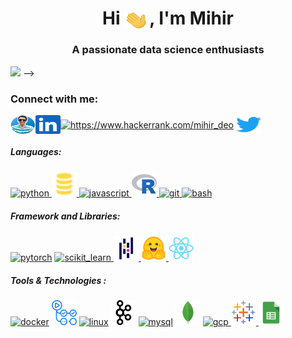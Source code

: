 <h1 align="center">Hi <img align="center" src="icons/greetings.gif" alt="👋" height="30" width="40" />, I'm Mihir</h1>
<h3 align="center">A passionate data science enthusiasts</h3>

<a href="https://www.github.com/mihirdeo16" target="_blank" rel="noreferrer"><img
src="https://img.shields.io/github/followers/mihirdeo16?logo=github&style=for-the-badge&color=0891b2&labelColor=1c1917" /></a> -->

<!-- <h4 align="center">To know about me more visit :point_right: <a href="https://mihirdeo16.github.io/portfolio/" target="blank">Profile/Portfolio</a> </h4> -->

<h3 align="left">Connect with me:</h3>
<p align="center">
<!-- <a href="https://kaggle.com/rihim421" target="blank"><img align="center" src="https://cdn.jsdelivr.net/npm/simple-icons@3.0.1/icons/kaggle.svg" alt="https://www.kaggle.com/rihim421" height="30" width="40" /></a> -->

<a href="https://mihirdeo16.com/#/" target="blank"><img align="center" src="https://github.com/mihirdeo16/mihirdeo16/blob/main/icons/profile.png" alt="https://mihirdeo16.com/" height="30" width="40" /></a><a href="https://linkedin.com/in/mihirdeo16/" target="blank"><img align="center" src="https://github.com/mihirdeo16/mihirdeo16/blob/main/icons/linkedin.svg" alt="https://www.linkedin.com/in/mihirdeo16/" height="30" width="40" /></a><a href="https://www.hackerrank.com/mihir_deo" target="blank"><img align="center" src="https://cdn.jsdelivr.net/npm/simple-icons@3.0.1/icons/hackerrank.svg" alt="https://www.hackerrank.com/mihir_deo" height="30" width="40"/></a> <a href="https://twitter.com/https://twitter.com/mihirdeo16" target="blank"><img align="center" src="https://github.com/mihirdeo16/mihirdeo16/blob/main/icons/twitter.svg" alt="https://twitter.com/mihirdeo16" height="30" width="40" /></a>
</p>

<h5 align="left">Languages:</h5>
<!-- Python, R, SQL, JS, Bash, Git, HTML, CSS  -->

<a href="https://www.python.org" target="_blank"> <img src="https://github.com/mihirdeo16/mihirdeo16/blob/main/icons/python.svg" alt="python" width="40" height="40"/> </a><a href="" target="_blank"> <img src="https://github.com/mihirdeo16/mihirdeo16/blob/main/icons/sql.svg" alt="SQL" width="40" height="40"/> </a><a href="https://developer.mozilla.org/en-US/docs/Web/JavaScript" target="_blank"> <img src="https://github.com/mihirdeo16/mihirdeo16/blob/main/icons/javascript.svg" alt="javascript" width="40" height="40"/></a><a href="https://www.r-project.org/" target="_blank"> <img src="https://github.com/mihirdeo16/mihirdeo16/blob/main/icons/rlang.svg" alt="Rlang" width="40" height="40"/> </a><a href="https://git-scm.com/" target="_blank"> <img src="https://github.com/mihirdeo16/mihirdeo16/blob/main/icons/git.svg" alt="git" width="40" height="40"/></a><a href="https://www.gnu.org/software/bash/" target="_blank"> <img src="https://github.com/mihirdeo16/mihirdeo16/blob/main/icons/bash.svg" alt="bash" width="40" height="40"/> </a>
<!-- WEB DEV
<a href="https://www.w3.org/html/" target="_blank"> <img src="https://github.com/mihirdeo16/mihirdeo16/blob/main/icons/html.svg" alt="html5" width="40" height="40"/></a><a href="https://www.w3schools.com/css/" target="_blank"> <img src="https://github.com/mihirdeo16/mihirdeo16/blob/main/icons/css.svg" alt="css3" width="40" height="40"/></a> -->

<h5 align="left">Framework and Libraries:</h5>
<!-- PyTorch, HuggingFace, Scikit-learn, Pandas, TensorFlow, React, NodeJS, , Plotly, ggplot, tidyverse. -->
<a href="https://pytorch.org/" target="_blank"> <img src="https://github.com/mihirdeo16/mihirdeo16/blob/main/icons/pytorch.svg" alt="pytorch" width="40" height="40"/></a>
<a href="https://scikit-learn.org/" target="_blank"> <img src="https://github.com/mihirdeo16/mihirdeo16/blob/main/icons/scikit.svg" alt="scikit_learn" width="40" height="40"/> </a> 
<a href="https://pandas.pydata.org/" target="_blank"> <img src="https://github.com/mihirdeo16/mihirdeo16/blob/main/icons/pandas.svg" alt="pandas" width="40" height="40"/> </a> 
<a href="https://huggingface.co//" target="_blank"> <img src="https://github.com/mihirdeo16/mihirdeo16/blob/main/icons/huggingface.svg" alt="huggingface" width="40" height="40"/> </a><a href="https://reactjs.org/" target="_blank"> <img src="https://github.com/mihirdeo16/mihirdeo16/blob/main/icons/react.svg" alt="reactjs" width="40" height="40"/> </a> 
<!-- <a href="https://www.tensorflow.org" target="_blank"> <img src="https://github.com/mihirdeo16/mihirdeo16/blob/main/icons/tensorflow.svg" alt="tensorflow" width="40" height="40"/></a>  -->



<h5 align="left">Tools & Technologies :</h5>
<!-- Docker, CI/CD tool, Linux, Kafka, MySQL, MongoDB, Google Cloud, Tableau, Excel, Azure, AWS, Airflow, Cassandra -->
<a href="https://www.docker.com/" target="_blank"> <img src="https://github.com/mihirdeo16/mihirdeo16/blob/main/icons/docker.svg" alt="docker" width="40" height="40"/></a>
<a href="https://github.com/features/actions" target="_blank"><img src="https://github.com/mihirdeo16/mihirdeo16/blob/main/icons/githubactions.svg" alt="githubactions" width="40" height="40"/></a>
<a href="https://www.linux.org/" target="_blank"><img src="https://github.com/mihirdeo16/mihirdeo16/blob/main/icons/linux.svg" alt="linux" width="40" height="40"/></a>
<a href="https://kafka.apache.org/" target="_blank"><img src="https://github.com/mihirdeo16/mihirdeo16/blob/main/icons/kafka.svg" alt="kafka" width="40" height="40"/></a>
<a href="https://www.mysql.com/" target="_blank"><img src="https://github.com/mihirdeo16/mihirdeo16/blob/main/icons/mysql.svg" alt="mysql" width="40" height="40"/></a>
<a href="https://www.mongodb.com/" target="_blank"><img src="https://github.com/mihirdeo16/mihirdeo16/blob/main/icons/mongodb.svg" alt="mongodb" width="40" height="40"/></a>
<a href="https://cloud.google.com" target="_blank"> <img src="https://github.com/mihirdeo16/mihirdeo16/blob/main/icons/gcp.svg" alt="gcp" width="40" height="40"/></a><a href="https://www.tableau.com/" target="_blank"> <img src="https://github.com/mihirdeo16/mihirdeo16/blob/main/icons/tableau.png" alt="tableau" width="40" height="40"/></a><a href="" target="_blank"> <img src="https://github.com/mihirdeo16/mihirdeo16/blob/main/icons/sheets.png" alt="Excel" width="40" height="40"/></a>
<!-- <a href="https://aws.amazon.com" target="_blank"> <img src="https://devicons.github.io/devicon/devicon.git/icons/amazonwebservices/amazonwebservices-original-wordmark.svg" alt="aws" width="40" height="40"/> </a> -->
</p>
